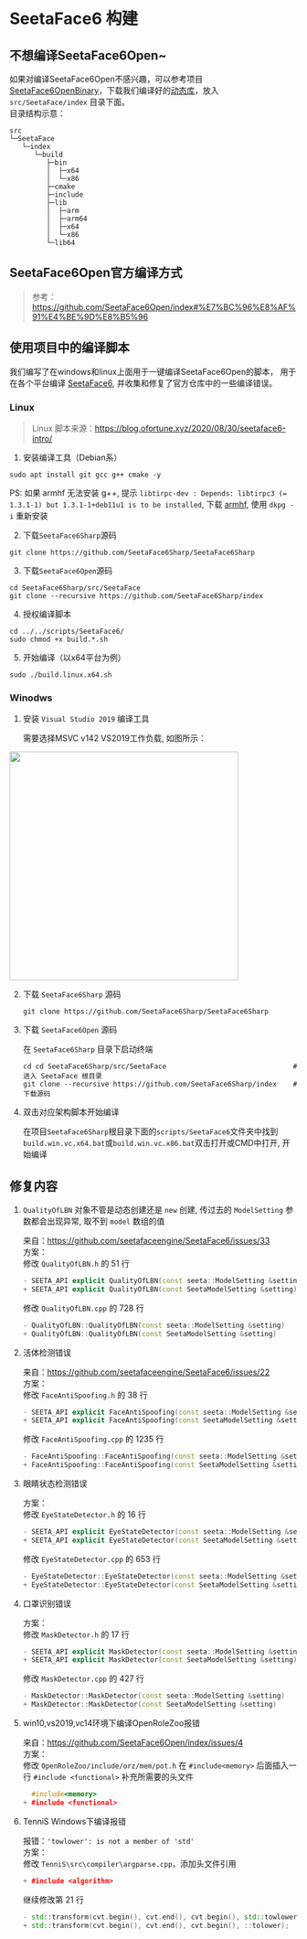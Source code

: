 # SeetaFace6 构建

## 不想编译SeetaFace6Open~

如果对编译SeetaFace6Open不感兴趣，可以参考项目 [SeetaFace6OpenBinary](https://github.com/SeetaFace6Sharp/SeetaFace6OpenBinary/blob/main/README.md "Readme.md")，下载我们编译好的[动态库](https://github.com/SeetaFace6Sharp/SeetaFace6OpenBinary/releases)，放入 `src/SeetaFace/index` 目录下面。  
目录结构示意：  

```shell
src
└─SeetaFace
   └─index
      └─build
         ├─bin
         │  ├─x64
         │  └─x86
         ├─cmake
         ├─include
         ├─lib
         │  ├─arm
         │  ├─arm64
         │  ├─x64
         │  └─x86
         └─lib64
```

## SeetaFace6Open官方编译方式

  > 参考：https://github.com/SeetaFace6Open/index#%E7%BC%96%E8%AF%91%E4%BE%9D%E8%B5%96


## 使用项目中的编译脚本

我们编写了在windows和linux上面用于一键编译SeetaFace6Open的脚本，
用于在各个平台编译 [SeetaFace6](https://github.com/SeetaFace6Open/index "SeetaFace6"), 并收集和修复了官方仓库中的一些编译错误。

### Linux
  
  > Linux 脚本来源：https://blog.ofortune.xyz/2020/08/30/seetaface6-intro/

  1. 安装编译工具（Debian系）
  
  ```shell
  sudo apt install git gcc g++ cmake -y
  ```
  PS: 如果 armhf 无法安装 g++, 提示 `libtirpc-dev : Depends: libtirpc3 (= 1.3.1-1) but 1.3.1-1+deb11u1 is to be installed`, 下载 [armhf](https://packages.debian.org/bullseye/armhf/libtirpc3/download), 使用 `dkpg -i` 重新安装  
  
  2. 下载`SeetaFace6Sharp`源码  

  ```shell
  git clone https://github.com/SeetaFace6Sharp/SeetaFace6Sharp
  ```
  
  3. 下载`SeetaFace6Open`源码  

  ```shell
  cd SeetaFace6Sharp/src/SeetaFace
  git clone --recursive https://github.com/SeetaFace6Sharp/index
  ```
  
  4. 授权编译脚本  

  ```shell
  cd ../../scripts/SeetaFace6/
  sudo chmod +x build.*.sh
  ```
  
  5. 开始编译（以x64平台为例）

  ```shell
  sudo ./build.linux.x64.sh
  ```
  
### Winodws
  
  1. 安装 `Visual Studio 2019` 编译工具
  
     需要选择MSVC v142 VS2019工作负载, 如图所示：
  <!-- ![](../assets/images/vs_workload.png) -->
        
  <image src="../assets/images/vs_workload.png" height=400></image>
  
  2. 下载 `SeetaFace6Sharp` 源码  

     ```shell
     git clone https://github.com/SeetaFace6Sharp/SeetaFace6Sharp
     ```
  
  3. 下载 `SeetaFace6Open` 源码
  
     在 `SeetaFace6Sharp` 目录下启动终端

     ```shell
     cd cd SeetaFace6Sharp/src/SeetaFace                               #进入 SeetaFace 根目录
     git clone --recursive https://github.com/SeetaFace6Sharp/index    #下载源码
     ```
  
  4. 双击对应架构脚本开始编译  

     在项目`SeetaFace6Sharp`根目录下面的`scripts/SeetaFace6`文件夹中找到`build.win.vc.x64.bat`或`build.win.vc.x86.bat`双击打开或CMD中打开, 开始编译
  
## 修复内容
  
  1. `QualityOfLBN` 对象不管是动态创建还是 `new` 创建, 传过去的 `ModelSetting` 参数都会出现异常, 取不到 `model` 数组的值

     来自：https://github.com/seetafaceengine/SeetaFace6/issues/33  
     方案：  
     修改 `QualityOfLBN.h` 的 51 行
      ```cpp
      - SEETA_API explicit QualityOfLBN(const seeta::ModelSetting &setting = seeta::ModelSetting());
      + SEETA_API explicit QualityOfLBN(const SeetaModelSetting &setting);
      ```
    
     修改 `QualityOfLBN.cpp` 的 728 行
      ```cpp
      - QualityOfLBN::QualityOfLBN(const seeta::ModelSetting &setting)
      + QualityOfLBN::QualityOfLBN(const SeetaModelSetting &setting)
      ```
  
  2. 活体检测错误

     来自：https://github.com/seetafaceengine/SeetaFace6/issues/22  
     方案：  
     修改 `FaceAntiSpoofing.h` 的 38 行  
     ```cpp
     - SEETA_API explicit FaceAntiSpoofing(const seeta::ModelSetting &setting);
     + SEETA_API explicit FaceAntiSpoofing(const SeetaModelSetting &setting);
     ```
     
     修改 `FaceAntiSpoofing.cpp` 的 1235 行  
     ```cpp
     - FaceAntiSpoofing::FaceAntiSpoofing(const seeta::ModelSetting &setting)
     + FaceAntiSpoofing::FaceAntiSpoofing(const SeetaModelSetting &setting)
     ```
  
  3. 眼睛状态检测错误

     方案：  
     修改 `EyeStateDetector.h` 的 16 行  
     ```cpp
     - SEETA_API explicit EyeStateDetector(const seeta::ModelSetting &setting);
     + SEETA_API explicit EyeStateDetector(const SeetaModelSetting &setting);
     ```
     
     修改 `EyeStateDetector.cpp` 的 653 行  
     ```cpp
     - EyeStateDetector::EyeStateDetector(const seeta::ModelSetting &setting)
     + EyeStateDetector::EyeStateDetector(const SeetaModelSetting &setting)
     ```
  
  4. 口罩识别错误

     方案：  
       修改 `MaskDetector.h` 的 17 行  
       ```cpp
       - SEETA_API explicit MaskDetector(const seeta::ModelSetting &setting = seeta::ModelSetting());
       + SEETA_API explicit MaskDetector(const SeetaModelSetting &setting);
       ```
       
       修改 `MaskDetector.cpp` 的 427 行  
       ```cpp
       - MaskDetector::MaskDetector(const seeta::ModelSetting &setting)
       + MaskDetector::MaskDetector(const SeetaModelSetting &setting)
       ```
  
  5. win10,vs2019,vc14环境下编译OpenRoleZoo报错
  
     来自：https://github.com/SeetaFace6Open/index/issues/4  
     方案：  
       修改 `OpenRoleZoo/include/orz/mem/pot.h`
       在 `#include<memory>` 后面插入一行 `#include <functional>` 补充所需要的头文件

       ```cpp
         #include<memory>
       + #include <functional>
       ```
       
  6. TenniS Windows下编译报错

       报错：`'towlower': is not a member of 'std'`  
       方案：  
       修改 `TenniS\src\compiler\argparse.cpp`，添加头文件引用
	   
       ```cpp
       + #include <algorithm>
       ```

       继续修改第 21 行
	   
       ```cpp
       - std::transform(cvt.begin(), cvt.end(), cvt.begin(), std::towlower);
       + std::transform(cvt.begin(), cvt.end(), cvt.begin(), ::tolower);
       ```
  
